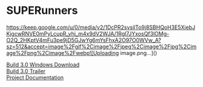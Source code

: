 # SUPERunners

https://keep.google.com/u/0/media/v2/1DcPR2svsilTo9j8SBHQoH3E5XiebJKjgcwRNVE0mPyLcupR_vhj_m4x9dV2WJA/1Rgl7JYxosQf3lOMg-O2Q_2HKptV4mFu3pe9jD5GJwYg6mYsFhxA2O97O0WVw_A?sz=512&accept=image%2Fgif%2Cimage%2Fjpeg%2Cimage%2Fjpg%2Cimage%2Fpng%2Cimage%2Fwebp![Uploading image.png…]()

[Build 3.0 Windows Download](https://drive.google.com/drive/folders/1syWtsnU-BCddZJG2ft9nNSTB2nmNdqp3?usp=share_link)  
[Build 3.0 Trailer](https://drive.google.com/file/d/1CaYffwlogIXVTnngZycH3JYhiZAyZmeD/view?usp=sharing)  
[Project Documentation](https://docs.google.com/document/d/1zpYmQE48NvBT7IhQTb6oZo-aXa4nJH3gOT9PckGXpes/edit?usp=sharing)  
